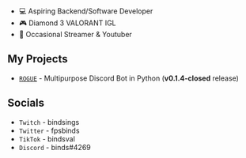 - 💻 Aspiring Backend/Software Developer
- 🎮 Diamond 3 VALORANT IGL
- 🎥 Occasional Streamer & Youtuber

## My Projects
- [```ROGUE```](https://github.com/akabinds/ROGUE) - Multipurpose Discord Bot in Python (**v0.1.4-closed** release) 

## Socials
- ```Twitch``` - bindsings
- ```Twitter``` - fpsbinds
- ```TikTok``` - bindsval
- ```Discord``` - binds#4269
